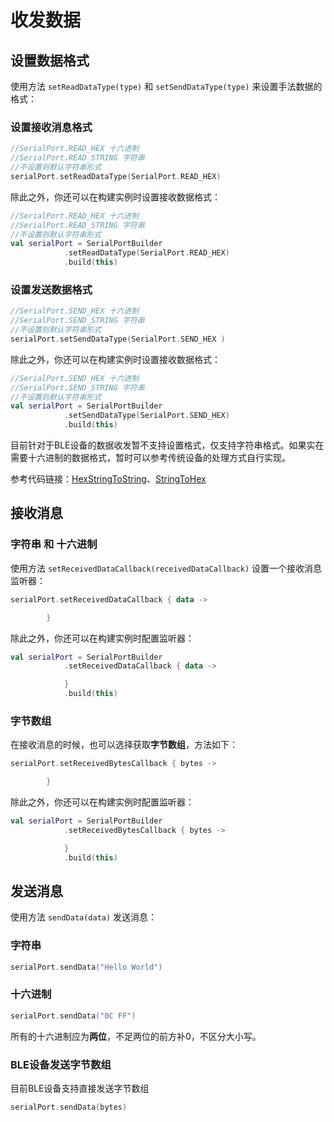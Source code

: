 # 收发数据

## 设置数据格式

使用方法 `setReadDataType(type)` 和 `setSendDataType(type)` 来设置手法数据的格式：

### 设置接收消息格式

```kotlin
//SerialPort.READ_HEX 十六进制
//SerialPort.READ_STRING 字符串
//不设置则默认字符串形式
serialPort.setReadDataType(SerialPort.READ_HEX)
```

除此之外，你还可以在构建实例时设置接收数据格式：

```kotlin
//SerialPort.READ_HEX 十六进制
//SerialPort.READ_STRING 字符串
//不设置则默认字符串形式
val serialPort = SerialPortBuilder
            .setReadDataType(SerialPort.READ_HEX)
            .build(this)
```

### 设置发送数据格式

```kotlin
//SerialPort.SEND_HEX 十六进制
//SerialPort.SEND_STRING 字符串
//不设置则默认字符串形式
serialPort.setSendDataType(SerialPort.SEND_HEX )
```

除此之外，你还可以在构建实例时设置接收数据格式：

```kotlin
//SerialPort.SEND_HEX 十六进制
//SerialPort.SEND_STRING 字符串
//不设置则默认字符串形式
val serialPort = SerialPortBuilder
            .setSendDataType(SerialPort.SEND_HEX)
            .build(this)
```

目前针对于BLE设备的数据收发暂不支持设置格式，仅支持字符串格式。如果实在需要十六进制的数据格式，暂时可以参考传统设备的处理方式自行实现。

参考代码链接：[HexStringToString](https://gitee.com/Shanya/SerialPortSample/blob/master/serialport/src/main/java/world/shanya/serialport/tools/SerialPortToolsByKotlin.kt#L112)、[StringToHex](https://gitee.com/Shanya/SerialPortSample/blob/master/serialport/src/main/java/world/shanya/serialport/tools/SerialPortToolsByKotlin.kt#L199)

## 接收消息

### 字符串 和 十六进制

使用方法 `setReceivedDataCallback(receivedDataCallback)`  设置一个接收消息监听器：

```kotlin
serialPort.setReceivedDataCallback { data ->

        }
```

除此之外，你还可以在构建实例时配置监听器：

```kotlin
val serialPort = SerialPortBuilder
            .setReceivedDataCallback { data ->

            }
            .build(this)
```

### 字节数组

在接收消息的时候，也可以选择获取**字节数组**，方法如下：

```kotlin
serialPort.setReceivedBytesCallback { bytes ->

        }
```

除此之外，你还可以在构建实例时配置监听器：

```kotlin
val serialPort = SerialPortBuilder
            .setReceivedBytesCallback { bytes ->

            }
            .build(this)
```

## 发送消息

使用方法 `sendData(data)` 发送消息：

### 字符串

```kotlin
serialPort.sendData("Hello World")
```

### 十六进制

```kotlin
serialPort.sendData("0C FF")
```

所有的十六进制应为**两位**，不足两位的前方补0，不区分大小写。

### BLE设备发送字节数组
目前BLE设备支持直接发送字节数组

```kotlin
serialPort.sendData(bytes)
```
